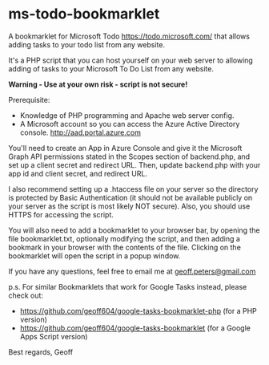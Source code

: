 # ms-todo-bookmarklet
A bookmarklet for Microsoft Todo https://todo.microsoft.com/ that allows adding tasks to your todo list from any website.

It's a PHP script that you can host yourself on your web server to allowing adding of tasks
to your Microsoft To Do List from any website.

**Warning - Use at your own risk - script is not secure!**

Prerequisite:
- Knowledge of PHP programming and Apache web server config.
- A Microsoft account so you can access the Azure Active Directory console. http://aad.portal.azure.com

You'll need to create an App in Azure Console and give it the Microsoft Graph API permissions
stated in the Scopes section of backend.php, and set up a client secret and redirect URL.
Then, update backend.php with your app id and client secret,
and redirect URL.

I also recommend setting up a .htaccess file on your server so the directory is protected
by Basic Authentication (it should not be available publicly on your server as the script
is most likely NOT secure). Also, you should use HTTPS for accessing the script.

You will also need to add a bookmarklet to your browser bar, by opening the file
bookmarklet.txt, optionally modifying the script, and then adding a bookmark in your browser with
the contents of the file. Clicking on the bookmarklet will open the script in a popup window.

If you have any questions, feel free to email me at geoff.peters@gmail.com

p.s. For similar Bookmarklets that work for Google Tasks instead, please check out:
- https://github.com/geoff604/google-tasks-bookmarklet-php (for a PHP version)
- https://github.com/geoff604/google-tasks-bookmarklet (for a Google Apps Script version)

Best regards,
Geoff
